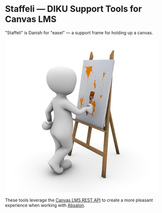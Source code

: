 # Staffeli — DIKU Support Tools for Canvas LMS

"Staffeli" is Danish for "easel" — a support frame for holding up a canvas.

![An Easel](logo.jpg
  "Image license: CC0; Source: https://pixabay.com/en/art-painting-modern-art-mural-1027828/")

These tools leverage the [Canvas LMS REST
API](https://canvas.instructure.com/doc/api/index.html) to create a more
pleasant experience when working with [Absalon](https://absalon.ku.dk/).
